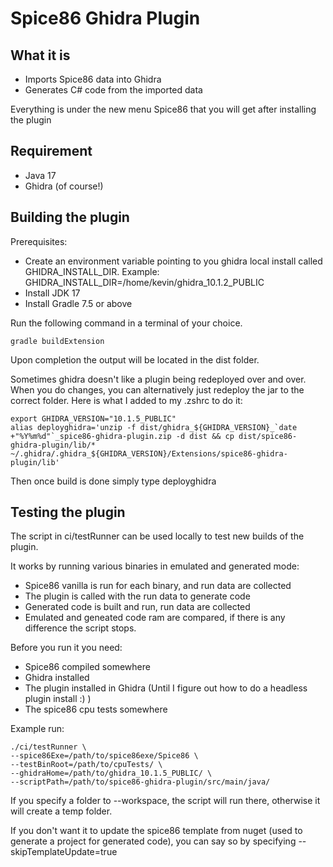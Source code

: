 # Spice86 Ghidra Plugin
## What it is
- Imports Spice86 data into Ghidra
- Generates C# code from the imported data

Everything is under the new menu Spice86 that you will get after installing the plugin
## Requirement
- Java 17
- Ghidra (of course!)

## Building the plugin
Prerequisites:
- Create an environment variable pointing to you ghidra local install called GHIDRA_INSTALL_DIR. Example: GHIDRA_INSTALL_DIR=/home/kevin/ghidra_10.1.2_PUBLIC
- Install JDK 17
- Install Gradle 7.5 or above

Run the following command in a terminal of your choice.
```
gradle buildExtension
```
Upon completion the output will be located in the dist folder.

Sometimes ghidra doesn't like a plugin being redeployed over and over. When you do changes, you can alternatively just redeploy the jar to the correct folder. Here is what I added to my .zshrc to do it:
```
export GHIDRA_VERSION="10.1.5_PUBLIC"
alias deployghidra='unzip -f dist/ghidra_${GHIDRA_VERSION}_`date +"%Y%m%d"`_spice86-ghidra-plugin.zip -d dist && cp dist/spice86-ghidra-plugin/lib/* ~/.ghidra/.ghidra_${GHIDRA_VERSION}/Extensions/spice86-ghidra-plugin/lib'
```
Then once build is done simply type deployghidra

## Testing the plugin
The script in ci/testRunner can be used locally to test new builds of the plugin.

It works by running various binaries in emulated and generated mode:
- Spice86 vanilla is run for each binary, and run data are collected
- The plugin is called with the run data to generate code
- Generated code is built and run, run data are collected
- Emulated and geneated code ram are compared, if there is any difference the script stops.

Before you run it you need:
- Spice86 compiled somewhere
- Ghidra installed
- The plugin installed in Ghidra (Until I figure out how to do a headless plugin install :) )
- The spice86 cpu tests somewhere

Example run:
```
./ci/testRunner \
--spice86Exe=/path/to/spice86exe/Spice86 \
--testBinRoot=/path/to/cpuTests/ \
--ghidraHome=/path/to/ghidra_10.1.5_PUBLIC/ \
--scriptPath=/path/to/spice86-ghidra-plugin/src/main/java/
```

If you specify a folder to --workspace, the script will run there, otherwise it will create a temp folder.

If you don't want it to update the spice86 template from nuget (used to generate a project for generated code), you can say so by specifying --skipTemplateUpdate=true